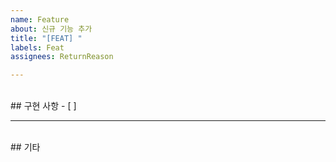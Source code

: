 ```yaml
---
name: Feature
about: 신규 기능 추가
title: "[FEAT] "
labels: Feat
assignees: ReturnReason

---
```


<br/>
## 구현 사항
- [ ]

-- --
<br/>
## 기타
